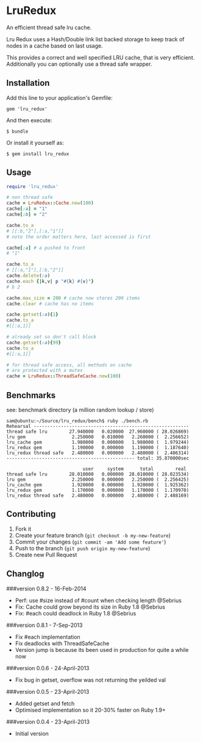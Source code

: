 # LruRedux

An efficient thread safe lru cache.

Lru Redux uses a Hash/Double link list backed storage to keep track of nodes in a cache based on last usage.

This provides a correct and well specified LRU cache, that is very efficient. Additionally you can optionally use a thread safe wrapper.

## Installation

Add this line to your application's Gemfile:

    gem 'lru_redux'

And then execute:

    $ bundle

Or install it yourself as:

    $ gem install lru_redux

## Usage

```ruby
require 'lru_redux'

# non thread safe
cache = LruRedux::Cache.new(100)
cache[:a] = "1"
cache[:b] = "2"

cache.to_a
# [[:b,"2"],[:a,"1"]]
# note the order matters here, last accessed is first

cache[:a] # a pushed to front
# "1"

cache.to_a
# [[:a,"1"],[:b,"2"]]
cache.delete(:a)
cache.each {|k,v| p "#{k} #{v}"}
# b 2

cache.max_size = 200 # cache now stores 200 items
cache.clear # cache has no items

cache.getset(:a){1}
cache.to_a
#[[:a,1]]

# already set so don't call block
cache.getset(:a){99}
cache.to_a
#[[:a,1]]

# for thread safe access, all methods on cache
# are protected with a mutex
cache = LruRedux::ThreadSafeCache.new(100)

```

## Benchmarks

see: benchmark directory (a million random lookup / store)

```
sam@ubuntu:~/Source/lru_redux/bench$ ruby ./bench.rb
Rehearsal ---------------------------------------------------------
thread safe lru        27.940000   0.020000  27.960000 ( 28.026869)
lru gem                 2.250000   0.010000   2.260000 (  2.256652)
lru_cache gem           1.980000   0.000000   1.980000 (  1.979244)
lru_redux gem           1.190000   0.000000   1.190000 (  1.187640)
lru_redux thread safe   2.480000   0.000000   2.480000 (  2.486314)
----------------------------------------------- total: 35.870000sec

                            user     system      total        real
thread safe lru        28.010000   0.000000  28.010000 ( 28.023534)
lru gem                 2.250000   0.000000   2.250000 (  2.256425)
lru_cache gem           1.920000   0.000000   1.920000 (  1.925362)
lru_redux gem           1.170000   0.000000   1.170000 (  1.170970)
lru_redux thread safe   2.480000   0.000000   2.480000 (  2.488169)

```


## Contributing

1. Fork it
2. Create your feature branch (`git checkout -b my-new-feature`)
3. Commit your changes (`git commit -am 'Add some feature'`)
4. Push to the branch (`git push origin my-new-feature`)
5. Create new Pull Request

## Changlog

###version 0.8.2 - 16-Feb-2014

- Perf: use #size instead of #count when checking length @Sebrius
- Fix: Cache could grow beyond its size in Ruby 1.8 @Sebrius
- Fix: #each could deadlock in Ruby 1.8 @Sebrius


###version 0.8.1 - 7-Sep-2013

- Fix #each implementation
- Fix deadlocks with ThreadSafeCache
- Version jump is because its been used in production for quite a while now

###version 0.0.6 - 24-April-2013

- Fix bug in getset, overflow was not returning the yeilded val

###version 0.0.5 - 23-April-2013

- Added getset and fetch
- Optimised implementation so it 20-30% faster on Ruby 1.9+

###version 0.0.4 - 23-April-2013

- Initial version
